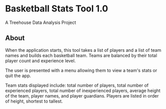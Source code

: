 # Basketball Stats Tool 1.0
A Treehouse Data Analysis Project

## About
When the application starts, this tool takes a list of players and a list of team names and builds each basketball team. Teams are balanced by their total player count and experience level.

The user is presented with a menu allowing them to view a team's stats or quit the app.

Team stats displayed include: total number of players, total number of experienced players, total number of inexperienced players, average height of the team, player names, and player guardians. Players are listed in order of height, shortest to tallest.